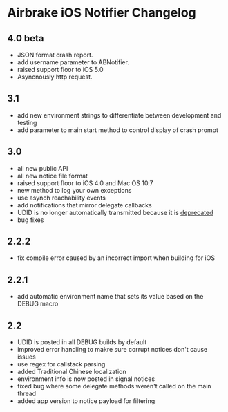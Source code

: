 # Airbrake iOS Notifier Changelog
## 4.0 beta
- JSON format crash report.
- add username parameter to ABNotifier. 
- raised support floor to iOS 5.0
- Asyncnously http request. 
## 3.1

- add new environment strings to differentiate between development and testing
- add parameter to main start method to control display of crash prompt

## 3.0

- all new public API
- all new notice file format
- raised support floor to iOS 4.0 and Mac OS 10.7
- new method to log your own exceptions
- use asynch reachability events
- add notifications that mirror delegate callbacks
- UDID is no longer automatically transmitted because it is [deprecated](http://caleb.dvnprt.me/blog/2011-08-19-udid.html)
- bug fixes

## 2.2.2

- fix compile error caused by an incorrect import when building for iOS

## 2.2.1

- add automatic environment name that sets its value based on the DEBUG macro

## 2.2

- UDID is posted in all DEBUG builds by default
- improved error handling to makre sure corrupt notices don't cause issues
- use regex for callstack parsing
- added Traditional Chinese localization
- environment info is now posted in signal notices
- fixed bug where some delegate methods weren't called on the main thread
- added app version to notice payload for filtering